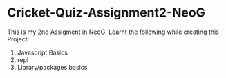 # Cricket-Quiz-Assignment2-NeoG

This is my 2nd Assigment in NeoG, Learnt the following while creating this Project :

1. Javascript Basics
2. repl
3. Library/packages basics


